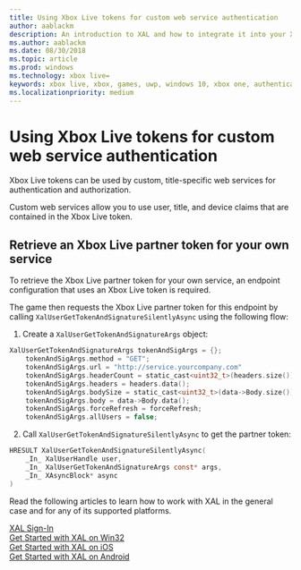 ```yaml
---
title: Using Xbox Live tokens for custom web service authentication
author: aablackm
description: An introduction to XAL and how to integrate it into your Xbox Live project
ms.author: aablackm
ms.date: 08/30/2018
ms.topic: article
ms.prod: windows
ms.technology: xbox live=
keywords: xbox live, xbox, games, uwp, windows 10, xbox one, authentication, sign-in
ms.localizationpriority: medium
---
```


# Using Xbox Live tokens for custom web service authentication

Xbox Live tokens can be used by custom, title-specific web services for authentication and authorization.

Custom web services allow you to use user, title, and device claims that are contained in the Xbox Live token.


## Retrieve an Xbox Live partner token for your own service

To retrieve the Xbox Live partner token for your own service, an endpoint configuration that uses an Xbox Live token is required.

The game then requests the Xbox Live partner token for this endpoint by calling `XalUserGetTokenAndSignatureSilentlyAsync` using the following flow:

1. Create a `XalUserGetTokenAndSignatureArgs` object:

```c
XalUserGetTokenAndSignatureArgs tokenAndSigArgs = {};
    tokenAndSigArgs.method = "GET";
    tokenAndSigArgs.url = "http://service.yourcompany.com"
    tokenAndSigArgs.headerCount = static_cast<uint32_t>(headers.size());
    tokenAndSigArgs.headers = headers.data();
    tokenAndSigArgs.bodySize = static_cast<uint32_t>(data->Body.size());
    tokenAndSigArgs.body = data->Body.data();
    tokenAndSigArgs.forceRefresh = forceRefresh;
    tokenAndSigArgs.allUsers = false;
```

2. Call `XalUserGetTokenAndSignatureSilentlyAsync` to get the partner token:

```c
HRESULT XalUserGetTokenAndSignatureSilentlyAsync(
    _In_ XalUserHandle user,
    _In_ XalUserGetTokenAndSignatureArgs const* args,
    _In_ XAsyncBlock* async
)
```

Read the following articles to learn how to work with XAL in the general case and for any of its supported platforms.

[XAL Sign-In](xal-sign-in.md)  
[Get Started with XAL on Win32](win32-xal.md)  
[Get Started with XAL on iOS](iOS-xal.md)  
[Get Started with XAL on Android](android-xal.md)
